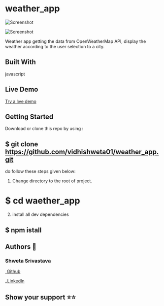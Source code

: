 # weather_app

![Screenshot](./asset/Screenshot1.png)

![Screenshot](./asset/Screenshot2.png)

Weather app getting the data from OpenWeatherMap API, display the weather according to the user selection to a city.

## Built With

javascript

## Live Demo

[Try a lıve demo](https://vidhishweta01.github.io/weather_app/)

## Getting Started

Download or clone this repo by using :

## $ git clone https://github.com/vidhishweta01/weather_app.git

do follow these steps given below:

1. Change directory to the root of project.

# $ cd waether_app

2. install all dev dependencies

## $ npm istall

## Authors 👤

### Shweta Srivastava

_[Github](https://github.com/vidhishweta01)

_[LinkedIn](http://linkedin.com/in/shweta-s-15a57070)

## Show your support ⭐️⭐️